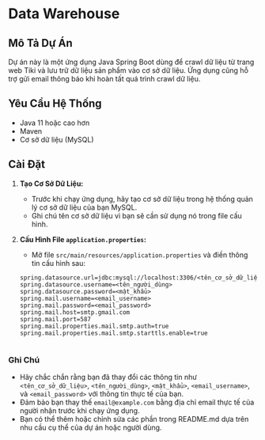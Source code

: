 # Data Warehouse

## Mô Tả Dự Án
Dự án này là một ứng dụng Java Spring Boot dùng để crawl dữ liệu từ trang web Tiki và lưu trữ dữ liệu sản phẩm vào cơ sở dữ liệu. Ứng dụng cũng hỗ trợ gửi email thông báo khi hoàn tất quá trình crawl dữ liệu.

## Yêu Cầu Hệ Thống
- Java 11 hoặc cao hơn
- Maven
- Cơ sở dữ liệu (MySQL)

## Cài Đặt

1. **Tạo Cơ Sở Dữ Liệu:**
   - Trước khi chạy ứng dụng, hãy tạo cơ sở dữ liệu trong hệ thống quản lý cơ sở dữ liệu của bạn MySQL.
   - Ghi chú tên cơ sở dữ liệu vì bạn sẽ cần sử dụng nó trong file cấu hình.

2. **Cấu Hình File `application.properties`:**
   - Mở file `src/main/resources/application.properties` và điền thông tin cấu hình sau:

   ```properties
   spring.datasource.url=jdbc:mysql://localhost:3306/<tên_cơ_sở_dữ_liệu>
   spring.datasource.username=<tên_người_dùng>
   spring.datasource.password=<mật_khẩu>
   spring.mail.username=<email_username>
   spring.mail.password=<email_password>
   spring.mail.host=smtp.gmail.com
   spring.mail.port=587
   spring.mail.properties.mail.smtp.auth=true
   spring.mail.properties.mail.smtp.starttls.enable=true


### Ghi Chú
- Hãy chắc chắn rằng bạn đã thay đổi các thông tin như `<tên_cơ_sở_dữ_liệu>`, `<tên_người_dùng>`, `<mật_khẩu>`, `<email_username>`, và `<email_password>` với thông tin thực tế của bạn.
- Đảm bảo bạn thay thế `email@example.com` bằng địa chỉ email thực tế của người nhận trước khi chạy ứng dụng.
- Bạn có thể thêm hoặc chỉnh sửa các phần trong README.md dựa trên nhu cầu cụ thể của dự án hoặc người dùng.
